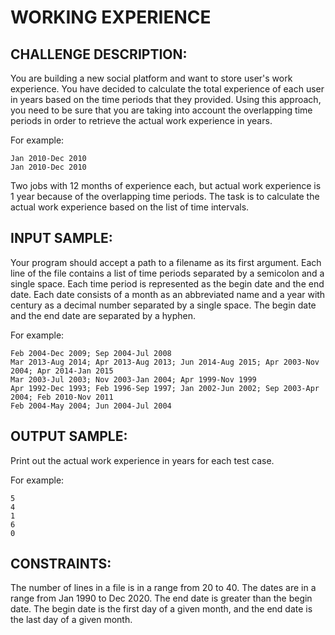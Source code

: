 WORKING EXPERIENCE
==================

CHALLENGE DESCRIPTION:
----------------------

You are building a new social platform and want to store user's work experience. You have decided to calculate the total experience of each user in years based on the time periods that they provided. Using this approach, you need to be sure that you are taking into account the overlapping time periods in order to retrieve the actual work experience in years.

For example:

	Jan 2010-Dec 2010
	Jan 2010-Dec 2010
Two jobs with 12 months of experience each, but actual work experience is 1 year because of the overlapping time periods. The task is to calculate the actual work experience based on the list of time intervals.

INPUT SAMPLE:
-------------

Your program should accept a path to a filename as its first argument. Each line of the file contains a list of time periods separated by a semicolon and a single space. Each time period is represented as the begin date and the end date. Each date consists of a month as an abbreviated name and a year with century as a decimal number separated by a single space. The begin date and the end date are separated by a hyphen.

For example:

	Feb 2004-Dec 2009; Sep 2004-Jul 2008
	Mar 2013-Aug 2014; Apr 2013-Aug 2013; Jun 2014-Aug 2015; Apr 2003-Nov 2004; Apr 2014-Jan 2015
	Mar 2003-Jul 2003; Nov 2003-Jan 2004; Apr 1999-Nov 1999
	Apr 1992-Dec 1993; Feb 1996-Sep 1997; Jan 2002-Jun 2002; Sep 2003-Apr 2004; Feb 2010-Nov 2011
	Feb 2004-May 2004; Jun 2004-Jul 2004

OUTPUT SAMPLE:
--------------

Print out the actual work experience in years for each test case.

For example:

	5
	4
	1
	6
	0

CONSTRAINTS:
------------

The number of lines in a file is in a range from 20 to 40.
The dates are in a range from Jan 1990 to Dec 2020.
The end date is greater than the begin date.
The begin date is the first day of a given month, and the end date is the last day of a given month.